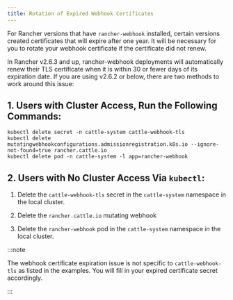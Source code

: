 ```yaml
---
title: Rotation of Expired Webhook Certificates
---
```


<head>
  <link rel="canonical" href="https://ranchermanager.docs.rancher.com/troubleshooting/other-troubleshooting-tips/expired-webhook-certificate-rotation"/>
</head>

For Rancher versions that have `rancher-webhook` installed, certain versions created certificates that will expire after one year. It will be necessary for you to rotate your webhook certificate if the certificate did not renew.

In Rancher v2.6.3 and up, rancher-webhook deployments will automatically renew their TLS certificate when it is within 30 or fewer days of its expiration date. If you are using v2.6.2 or below, there are two methods to work around this issue:

## 1. Users with Cluster Access, Run the Following Commands:

```
kubectl delete secret -n cattle-system cattle-webhook-tls
kubectl delete mutatingwebhookconfigurations.admissionregistration.k8s.io --ignore-not-found=true rancher.cattle.io
kubectl delete pod -n cattle-system -l app=rancher-webhook
```

## 2. Users with No Cluster Access Via `kubectl`:

1. Delete the `cattle-webhook-tls` secret in the `cattle-system` namespace in the local cluster.

2. Delete the `rancher.cattle.io` mutating webhook

3. Delete the `rancher-webhook` pod in the `cattle-system` namespace in the local cluster.

:::note

The webhook certificate expiration issue is not specific to `cattle-webhook-tls` as listed in the examples. You will fill in your expired certificate secret accordingly.

:::
